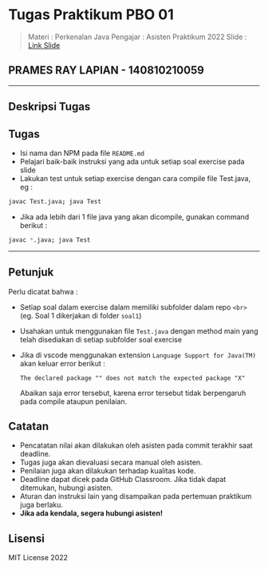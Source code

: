# Tugas Praktikum PBO 01

> Materi : Perkenalan Java
> Pengajar : Asisten Praktikum 2022
> Slide : [Link Slide](https://praktikum-tiunpad-2022.github.io/materi-PBO-01)

## PRAMES RAY LAPIAN - 140810210059

---

## Deskripsi Tugas

<DESKRIPSI>

## Tugas

- Isi nama dan NPM pada file `README.md`
- Pelajari baik-baik instruksi yang ada untuk setiap soal exercise pada slide
- Lakukan test untuk setiap exercise dengan cara compile file Test.java, eg :

```bash
javac Test.java; java Test
```

- Jika ada lebih dari 1 file java yang akan dicompile, gunakan command berikut :

```bash
javac *.java; java Test
```

---

## Petunjuk

Perlu dicatat bahwa :

- Setiap soal dalam exercise dalam memiliki subfolder dalam repo `<br>` (eg. Soal 1 dikerjakan di folder `soal1`)
- Usahakan untuk menggunakan file `Test.java` dengan method main yang telah disediakan di setiap subfolder soal exercise
- Jika di vscode menggunakan extension `Language Support for Java(TM)` akan keluar error berikut :

  ```
  The declared package "" does not match the expected package "X"
  ```

  Abaikan saja error tersebut, karena error tersebut tidak berpengaruh pada compile ataupun penilaian.

## Catatan

- Pencatatan nilai akan dilakukan oleh asisten pada commit terakhir saat deadline.
- Tugas juga akan dievaluasi secara manual oleh asisten.
- Penilaian juga akan dilakukan terhadap kualitas kode.
- Deadline dapat dicek pada GitHub Classroom. Jika tidak dapat ditemukan, hubungi asisten.
- Aturan dan instruksi lain yang disampaikan pada pertemuan praktikum juga berlaku.
- **Jika ada kendala, segera hubungi asisten!**

## Lisensi

MIT License 2022
